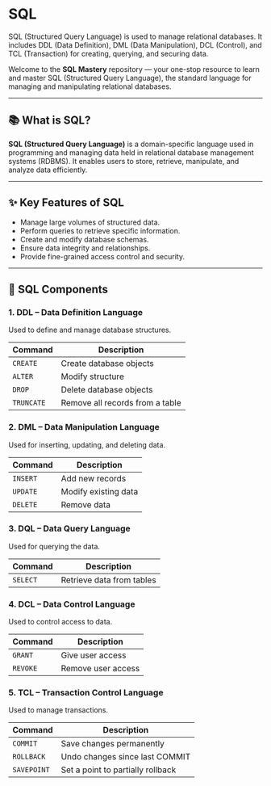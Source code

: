 # SQL
SQL (Structured Query Language) is used to manage relational databases. It includes DDL (Data Definition), DML (Data Manipulation), DCL (Control), and TCL (Transaction) for creating, querying, and securing data.

Welcome to the **SQL Mastery** repository — your one-stop resource to learn and master SQL (Structured Query Language), the standard language for managing and manipulating relational databases.

---

## 📚 What is SQL?

**SQL (Structured Query Language)** is a domain-specific language used in programming and managing data held in relational database management systems (RDBMS). It enables users to store, retrieve, manipulate, and analyze data efficiently.

---

## ✨ Key Features of SQL

- Manage large volumes of structured data.
- Perform queries to retrieve specific information.
- Create and modify database schemas.
- Ensure data integrity and relationships.
- Provide fine-grained access control and security.

---

## 🧱 SQL Components

### 1. **DDL – Data Definition Language**
Used to define and manage database structures.

| Command | Description              |
|---------|--------------------------|
| `CREATE` | Create database objects |
| `ALTER`  | Modify structure         |
| `DROP`   | Delete database objects  |
| `TRUNCATE` | Remove all records from a table |

### 2. **DML – Data Manipulation Language**
Used for inserting, updating, and deleting data.

| Command | Description              |
|---------|--------------------------|
| `INSERT` | Add new records         |
| `UPDATE` | Modify existing data    |
| `DELETE` | Remove data             |

### 3. **DQL – Data Query Language**
Used for querying the data.

| Command | Description              |
|---------|--------------------------|
| `SELECT` | Retrieve data from tables |

### 4. **DCL – Data Control Language**
Used to control access to data.

| Command | Description              |
|---------|--------------------------|
| `GRANT` | Give user access         |
| `REVOKE` | Remove user access       |

### 5. **TCL – Transaction Control Language**
Used to manage transactions.

| Command  | Description                        |
|----------|------------------------------------|
| `COMMIT` | Save changes permanently           |
| `ROLLBACK` | Undo changes since last COMMIT   |
| `SAVEPOINT` | Set a point to partially rollback |




